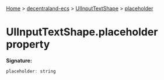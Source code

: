 [Home](./index) &gt; [decentraland-ecs](./decentraland-ecs.md) &gt; [UIInputTextShape](./decentraland-ecs.uiinputtextshape.md) &gt; [placeholder](./decentraland-ecs.uiinputtextshape.placeholder.md)

# UIInputTextShape.placeholder property


**Signature:**
```javascript
placeholder: string
```
